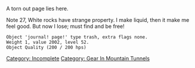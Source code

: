 A torn out page lies here.

Note 27, White rocks have strange property. I make liquid, then it make
me feel good. But now I lose; must find and be free!

`Object 'journal! page!' type trash, extra flags none.`  
`Weight 1, value 2002, level 52.`  
`Object Quality (200 / 200 hps)`

[Category: Incomplete](Category:_Incomplete "wikilink") [Category: Gear
In Mountain Tunnels](Category:_Gear_In_Mountain_Tunnels "wikilink")
